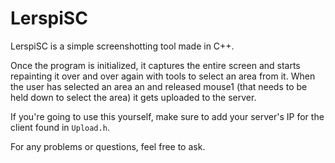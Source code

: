 # LerspiSC
LerspiSC is a simple screenshotting tool made in C++.

Once the program is initialized, it captures the entire screen and starts repainting it over and over again with tools to select an area from it.
When the user has selected an area an and released mouse1 (that needs to be held down to select the area) it gets uploaded to the server.

If you're going to use this yourself, make sure to add your server's IP for the client found in `Upload.h`.

For any problems or questions, feel free to ask.

